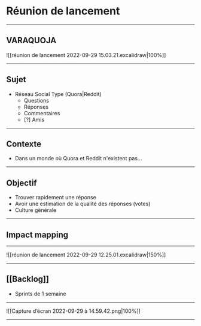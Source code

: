 # Réunion de lancement
---

## VARAQUOJA

![[réunion de lancement 2022-09-29 15.03.21.excalidraw|100%]]

---

## Sujet
 - Réseau Social Type (Quora|Reddit)
	 - Questions
	 - Réponses
	 - Commentaires
	 - [?] Amis 

 ---

## Contexte
 - Dans un monde où Quora et Reddit n'existent pas...

---

## Objectif
 - Trouver rapidement une réponse
 - Avoir une estimation de la qualité des réponses (votes)
 - Culture générale

---

## Impact mapping

---


![[réunion de lancement 2022-09-29 12.25.01.excalidraw|150%]]

---

## [[Backlog]]
 - Sprints de 1 semaine
 
---

![[Capture d’écran 2022-09-29 à 14.59.42.png|100%]]

---

